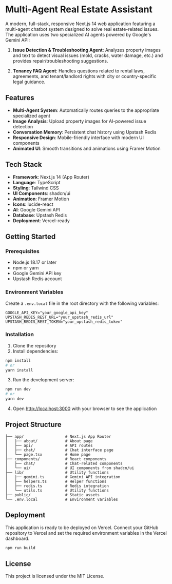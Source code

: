 # Multi-Agent Real Estate Assistant

A modern, full-stack, responsive Next.js 14 web application featuring a multi-agent chatbot system designed to solve real estate-related issues. The application uses two specialized AI agents powered by Google's Gemini API:

1. **Issue Detection & Troubleshooting Agent**: Analyzes property images and text to detect visual issues (mold, cracks, water damage, etc.) and provides repair/troubleshooting suggestions.

2. **Tenancy FAQ Agent**: Handles questions related to rental laws, agreements, and tenant/landlord rights with city or country-specific legal guidance.

## Features

- **Multi-Agent System**: Automatically routes queries to the appropriate specialized agent
- **Image Analysis**: Upload property images for AI-powered issue detection
- **Conversation Memory**: Persistent chat history using Upstash Redis
- **Responsive Design**: Mobile-friendly interface with modern UI components
- **Animated UI**: Smooth transitions and animations using Framer Motion

## Tech Stack

- **Framework**: Next.js 14 (App Router)
- **Language**: TypeScript
- **Styling**: Tailwind CSS
- **UI Components**: shadcn/ui
- **Animation**: Framer Motion
- **Icons**: lucide-react
- **AI**: Google Gemini API
- **Database**: Upstash Redis
- **Deployment**: Vercel-ready

## Getting Started

### Prerequisites

- Node.js 18.17 or later
- npm or yarn
- Google Gemini API key
- Upstash Redis account

### Environment Variables

Create a `.env.local` file in the root directory with the following variables:

```
GOOGLE_API_KEY="your_google_api_key"
UPSTASH_REDIS_REST_URL="your_upstash_redis_url"
UPSTASH_REDIS_REST_TOKEN="your_upstash_redis_token"
```

### Installation

1. Clone the repository
2. Install dependencies:

```bash
npm install
# or
yarn install
```

3. Run the development server:

```bash
npm run dev
# or
yarn dev
```

4. Open [http://localhost:3000](http://localhost:3000) with your browser to see the application

## Project Structure

```
├── app/                  # Next.js App Router
│   ├── about/            # About page
│   ├── api/              # API routes
│   ├── chat/             # Chat interface page
│   └── page.tsx          # Home page
├── components/           # React components
│   ├── chat/             # Chat-related components
│   └── ui/               # UI components from shadcn/ui
├── lib/                  # Utility functions
│   ├── gemini.ts         # Gemini API integration
│   ├── helpers.ts        # Helper functions
│   ├── redis.ts          # Redis integration
│   └── utils.ts          # Utility functions
├── public/               # Static assets
└── .env.local            # Environment variables
```

## Deployment

This application is ready to be deployed on Vercel. Connect your GitHub repository to Vercel and set the required environment variables in the Vercel dashboard.

```bash
npm run build
```

## License

This project is licensed under the MIT License.
